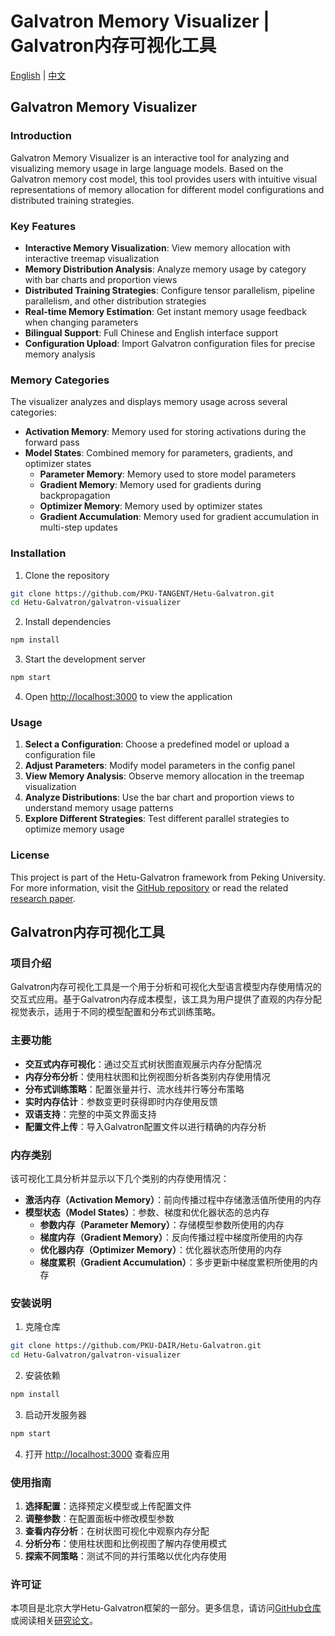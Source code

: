 # Galvatron Memory Visualizer | Galvatron内存可视化工具

[English](#english) | [中文](#chinese)

<a name="english"></a>
## Galvatron Memory Visualizer

### Introduction

Galvatron Memory Visualizer is an interactive tool for analyzing and visualizing memory usage in large language models. Based on the Galvatron memory cost model, this tool provides users with intuitive visual representations of memory allocation for different model configurations and distributed training strategies.

### Key Features

- **Interactive Memory Visualization**: View memory allocation with interactive treemap visualization
- **Memory Distribution Analysis**: Analyze memory usage by category with bar charts and proportion views
- **Distributed Training Strategies**: Configure tensor parallelism, pipeline parallelism, and other distribution strategies
- **Real-time Memory Estimation**: Get instant memory usage feedback when changing parameters
- **Bilingual Support**: Full Chinese and English interface support
- **Configuration Upload**: Import Galvatron configuration files for precise memory analysis

### Memory Categories

The visualizer analyzes and displays memory usage across several categories:

- **Activation Memory**: Memory used for storing activations during the forward pass
- **Model States**: Combined memory for parameters, gradients, and optimizer states
  - **Parameter Memory**: Memory used to store model parameters
  - **Gradient Memory**: Memory used for gradients during backpropagation
  - **Optimizer Memory**: Memory used by optimizer states
  - **Gradient Accumulation**: Memory used for gradient accumulation in multi-step updates

### Installation

1. Clone the repository
```bash
git clone https://github.com/PKU-TANGENT/Hetu-Galvatron.git
cd Hetu-Galvatron/galvatron-visualizer
```

2. Install dependencies
```bash
npm install
```

3. Start the development server
```bash
npm start
```

4. Open [http://localhost:3000](http://localhost:3000) to view the application

### Usage

1. **Select a Configuration**: Choose a predefined model or upload a configuration file
2. **Adjust Parameters**: Modify model parameters in the config panel
3. **View Memory Analysis**: Observe memory allocation in the treemap visualization
4. **Analyze Distributions**: Use the bar chart and proportion views to understand memory usage patterns
5. **Explore Different Strategies**: Test different parallel strategies to optimize memory usage

### License

This project is part of the Hetu-Galvatron framework from Peking University. For more information, visit the [GitHub repository](https://github.com/PKU-DAIR/Hetu-Galvatron) or read the related [research paper](https://arxiv.org/abs/2211.13878).

<a name="chinese"></a>
## Galvatron内存可视化工具

### 项目介绍

Galvatron内存可视化工具是一个用于分析和可视化大型语言模型内存使用情况的交互式应用。基于Galvatron内存成本模型，该工具为用户提供了直观的内存分配视觉表示，适用于不同的模型配置和分布式训练策略。

### 主要功能

- **交互式内存可视化**：通过交互式树状图直观展示内存分配情况
- **内存分布分析**：使用柱状图和比例视图分析各类别内存使用情况
- **分布式训练策略**：配置张量并行、流水线并行等分布策略
- **实时内存估计**：参数变更时获得即时内存使用反馈
- **双语支持**：完整的中英文界面支持
- **配置文件上传**：导入Galvatron配置文件以进行精确的内存分析

### 内存类别

该可视化工具分析并显示以下几个类别的内存使用情况：

- **激活内存（Activation Memory）**：前向传播过程中存储激活值所使用的内存
- **模型状态（Model States）**：参数、梯度和优化器状态的总内存
  - **参数内存（Parameter Memory）**：存储模型参数所使用的内存
  - **梯度内存（Gradient Memory）**：反向传播过程中梯度所使用的内存
  - **优化器内存（Optimizer Memory）**：优化器状态所使用的内存
  - **梯度累积（Gradient Accumulation）**：多步更新中梯度累积所使用的内存

### 安装说明

1. 克隆仓库
```bash
git clone https://github.com/PKU-DAIR/Hetu-Galvatron.git
cd Hetu-Galvatron/galvatron-visualizer
```

2. 安装依赖
```bash
npm install
```

3. 启动开发服务器
```bash
npm start
```

4. 打开 [http://localhost:3000](http://localhost:3000) 查看应用

### 使用指南

1. **选择配置**：选择预定义模型或上传配置文件
2. **调整参数**：在配置面板中修改模型参数
3. **查看内存分析**：在树状图可视化中观察内存分配
4. **分析分布**：使用柱状图和比例视图了解内存使用模式
5. **探索不同策略**：测试不同的并行策略以优化内存使用

### 许可证

本项目是北京大学Hetu-Galvatron框架的一部分。更多信息，请访问[GitHub仓库](https://github.com/PKU-DAIR/Hetu-Galvatron)或阅读相关[研究论文](https://arxiv.org/abs/2211.13878)。
